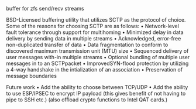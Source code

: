 buffer for zfs send/recv streams

BSD-Licensed buffering utility that utilizes SCTP as the protocol of choice.
Some of the reasons for choosing SCTP are as follows:
• Network-level fault tolerance through support for multihoming
• Minimized delay in data delivery by sending data in multiple streams
• Acknowledged, error-free non-duplicated transfer of data
• Data fragmentation to conform to discovered maximum transmission unit (MTU) size
• Sequenced delivery of user messages with-in multiple streams
• Optional bundling of multiple user messages in to an SCTPpacket
• ImprovedSYN-flood protection by utilizing a 4-way handshake in the intialization of an association
• Preservation of message boundaries

Future work
• Add the ability to choose between TCP/UDP
• Add the ability to use ESP/IPSEC to encrypt IP payload
  (this gives benefit of not having to pipe to SSH etc.)
  (also offload crypto functions to Intel QAT cards.)
